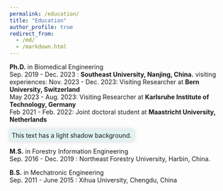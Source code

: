 ```yaml
---
permalink: /education/
title: "Education"
author_profile: true
redirect_from: 
  - /md/
  - /markdown.html
---
```


**Ph.D.** in Biomedical Engineering  
  Sep. 2019 - Dec. 2023 : **Southeast University, Nanjing, China.** 
	visiting experiences:
    	Nov. 2023 - Dec. 2023: Visiting Researcher at **Bern University, Switzerland**    
    	May 2023 - Aug. 2023: Visiting Researcher at **Karlsruhe Institute of Technology, Germany**   
    	Feb 2021 - Feb. 2022: Joint doctoral student at **Maastricht University, Netherlands** 

<span style="display: inline-block; background-color: #e0f2f1; padding: 5px; box-shadow: 0px 0px 10px lightgrey;">
    This text has a light shadow background.
</span>

**M.S.** in Forestry Information Engineering  
  Sep. 2016 - Dec. 2019 : Northeast Forestry University, Harbin, China.

**B.S.** in Mechatronic Engineering  
  Sep. 2011 - June 2015 : Xihua University, Chengdu, China

